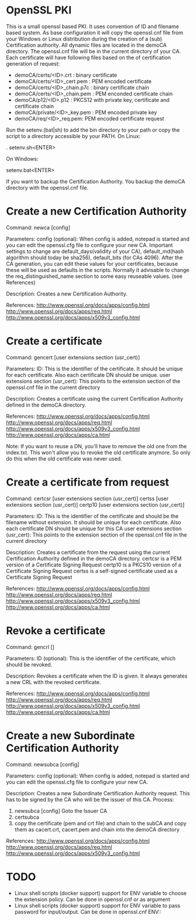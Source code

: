 OpenSSL PKI
===========
This is a small openssl based PKI. It uses convention of ID and filename based system. As base configuration it will copy the openssl.cnf file from your Windows or Linux distribution during the creation of a (sub) Certification authority.
All dynamic files are located in the demoCA directory. The openssl.cnf file will be in the current directory of your CA.
Each certificate will have following files based on the <ID> of certification generation of request:
  - demoCA/certs/\<ID>.crt : binary certificate
  - demoCA/certs/\<ID>_cert.pem : PEM encoded certificate
  - demoCA/certs/\<ID>_chain.p7c : binary certificate chain
  - demoCA/certs/\<ID>_chain.pem : PEM enconded certificate chain
  - demoCA/p12/\<ID>.p12 : PKCS12 with private key, certificate and certificate chain
  - demoCA/private/\<ID>_key.pem : PEM encoded private key
  - demoCA/req/\<ID>_req.pem: PEM encoded certificate request

Run the setenv.(bat|sh) to add the bin directory to your path or copy the script to a directory accessible by your PATH.
On Linux:

. setenv.sh\<ENTER>

On Windows:

setenv.bat\<ENTER>

If you want to backup the Certification Authority. You backup the demoCA directory with the openssl.cnf file.

Create a new Certification Authority
====================================
Command:
newca [config]

Parameters:
config (optional): When config is added, notepad is started and you can edit the openssl.cfg file to configure your new CA. Important settings to change are default_days(validity of your CA), default_md(hash algorithm should today be sha256), default_bits (for CAs 4096). After the CA generation, you can edit these values for your certificates, because these will be used as defaults in the scripts. Normally it advisable to change the req_distinguished_name section to some easy reuseable values. (see References)

Description:
Creates a new Certification Authority.

References:
http://www.openssl.org/docs/apps/config.html
http://www.openssl.org/docs/apps/req.html
http://www.openssl.org/docs/apps/x509v3_config.html

Create a certificate
====================
Command:
gencert <ID> [user extensions section (usr_cert)]

Parameters:
ID: This is the identifier of the certificate. It should be unique for each certificate. Also each certificate DN should be unique.
user extensions section (usr_cert): This points to the extension section of the openssl.cnf file in the current directory

Description:
Creates a certificate using the current Certification Authority defined in the demoCA directory.

References:
http://www.openssl.org/docs/apps/config.html
http://www.openssl.org/docs/apps/req.html
http://www.openssl.org/docs/apps/x509v3_config.html
http://www.openssl.org/docs/apps/ca.html

Note:
If you want to reuse a DN, you'll have to remove the old one from the index.txt. This won't allow you to revoke the old certificate anymore. So only do this when the old certificate was never used.

Create a certificate from request
=================================
Command:
certcsr <ID> [user extensions section (usr_cert)]
certss <ID> [user extensions section (usr_cert)]
certp10 <ID> [user extensions section (usr_cert)]

Parameters:
ID: This is the identifier of the certificate and should be the filename without extension. It should be unique for each certificate. Also each certificate DN should be unique for this CA
user extensions section (usr_cert): This points to the extension section of the openssl.cnf file in the current directory

Description:
Creates a certificate from the request using the current Certification Authority defined in the demoCA directory.
certcsr is a PEM version of a Certificate Signing Request
certp10 is a PKCS10 version of a Certificate Signing Request
certss is a self-signed certificate used as a Certificate Signing Request

References:
http://www.openssl.org/docs/apps/config.html
http://www.openssl.org/docs/apps/req.html
http://www.openssl.org/docs/apps/x509v3_config.html
http://www.openssl.org/docs/apps/ca.html

Revoke a certificate
====================
Command:
gencrl [<ID>]

Parameters:
ID (optional): This is the identifier of the certificate, which should be revoked.

Description:
Revokes a certificate when the ID is given. It always generates a new CRL with the revoked certificate.

References:
http://www.openssl.org/docs/apps/config.html
http://www.openssl.org/docs/apps/req.html
http://www.openssl.org/docs/apps/x509v3_config.html
http://www.openssl.org/docs/apps/ca.html

Create a new Subordinate Certification Authority
================================================
Command:
newsubca [config]

Parameters:
config (optional): When config is added, notepad is started and you can edit the openssl.cfg file to configure your new CA.

Description:
Creates a new Subordinate Certification Authority request. This has to be signed by the CA who will be the issuer of this CA.
Process:
1) newsubca [config]
Goto the Issuer CA
2) certsubca <filename without extension> <Config section of the openssl.cnf>
3) copy the certificate (pem and crt file) and chain to the subCA and copy them as cacert.crt, cacert.pem and chain into the demoCA directory

References:
http://www.openssl.org/docs/apps/config.html
http://www.openssl.org/docs/apps/req.html
http://www.openssl.org/docs/apps/x509v3_config.html


TODO
====

- Linux shell scripts (docker support) support for ENV variable to choose the extension policy. Can be done in openssl.cnf or as argument
- Linux shell scripts (docker support) support for ENV variable to pass password for input/output. Can be done in openssl.cnf ENV::
